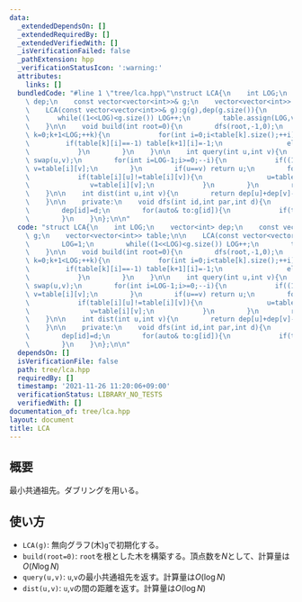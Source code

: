 ```yaml
---
data:
  _extendedDependsOn: []
  _extendedRequiredBy: []
  _extendedVerifiedWith: []
  _isVerificationFailed: false
  _pathExtension: hpp
  _verificationStatusIcon: ':warning:'
  attributes:
    links: []
  bundledCode: "#line 1 \"tree/lca.hpp\"\nstruct LCA{\n    int LOG;\n    vector<int>\
    \ dep;\n    const vector<vector<int>>& g;\n    vector<vector<int>> table;\n\n\
    \    LCA(const vector<vector<int>>& g):g(g),dep(g.size()){\n        LOG=1;\n \
    \       while((1<<LOG)<g.size()) LOG++;\n        table.assign(LOG,vector<int>(g.size(),-1));\n\
    \    }\n\n    void build(int root=0){\n        dfs(root,-1,0);\n        for(int\
    \ k=0;k+1<LOG;++k){\n            for(int i=0;i<table[k].size();++i){\n       \
    \         if(table[k][i]==-1) table[k+1][i]=-1;\n                else table[k+1][i]=table[k][table[k][i]];\n\
    \            }\n        }\n    }\n\n    int query(int u,int v){\n        if(dep[u]>dep[v])\
    \ swap(u,v);\n        for(int i=LOG-1;i>=0;--i){\n            if((1<<i)&(dep[v]-dep[u]))\
    \ v=table[i][v];\n        }\n        if(u==v) return u;\n        for(int i=LOG-1;i>=0;--i){\n\
    \            if(table[i][u]!=table[i][v]){\n                u=table[i][u];\n \
    \               v=table[i][v];\n            }\n        }\n        return table[0][u];\n\
    \    }\n\n    int dist(int u,int v){\n        return dep[u]+dep[v]-2*dep[query(u,v)];\n\
    \    }\n\n    private:\n    void dfs(int id,int par,int d){\n        table[0][id]=par;\n\
    \        dep[id]=d;\n        for(auto& to:g[id]){\n            if(to!=par) dfs(to,id,d+1);\n\
    \        }\n    }\n};\n\n"
  code: "struct LCA{\n    int LOG;\n    vector<int> dep;\n    const vector<vector<int>>&\
    \ g;\n    vector<vector<int>> table;\n\n    LCA(const vector<vector<int>>& g):g(g),dep(g.size()){\n\
    \        LOG=1;\n        while((1<<LOG)<g.size()) LOG++;\n        table.assign(LOG,vector<int>(g.size(),-1));\n\
    \    }\n\n    void build(int root=0){\n        dfs(root,-1,0);\n        for(int\
    \ k=0;k+1<LOG;++k){\n            for(int i=0;i<table[k].size();++i){\n       \
    \         if(table[k][i]==-1) table[k+1][i]=-1;\n                else table[k+1][i]=table[k][table[k][i]];\n\
    \            }\n        }\n    }\n\n    int query(int u,int v){\n        if(dep[u]>dep[v])\
    \ swap(u,v);\n        for(int i=LOG-1;i>=0;--i){\n            if((1<<i)&(dep[v]-dep[u]))\
    \ v=table[i][v];\n        }\n        if(u==v) return u;\n        for(int i=LOG-1;i>=0;--i){\n\
    \            if(table[i][u]!=table[i][v]){\n                u=table[i][u];\n \
    \               v=table[i][v];\n            }\n        }\n        return table[0][u];\n\
    \    }\n\n    int dist(int u,int v){\n        return dep[u]+dep[v]-2*dep[query(u,v)];\n\
    \    }\n\n    private:\n    void dfs(int id,int par,int d){\n        table[0][id]=par;\n\
    \        dep[id]=d;\n        for(auto& to:g[id]){\n            if(to!=par) dfs(to,id,d+1);\n\
    \        }\n    }\n};\n\n"
  dependsOn: []
  isVerificationFile: false
  path: tree/lca.hpp
  requiredBy: []
  timestamp: '2021-11-26 11:20:06+09:00'
  verificationStatus: LIBRARY_NO_TESTS
  verifiedWith: []
documentation_of: tree/lca.hpp
layout: document
title: LCA
---
```


## 概要
最小共通祖先。ダブリングを用いる。

## 使い方

* `LCA(g)`: 無向グラフ(木)`g`で初期化する。
* `build(root=0)`: `root`を根とした木を構築する。頂点数を$N$として、計算量は$O(N \log N)$
* `query(u,v)`: `u`,`v`の最小共通祖先を返す。計算量は$O(\log N)$
* `dist(u,v)`: `u`,`v`の間の距離を返す。計算量は$O(\log N)$
